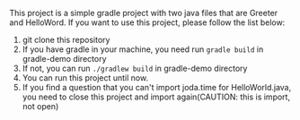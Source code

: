 This project is a simple gradle project with two java files that are Greeter and HelloWord.
If you want to use this project, please follow the list below:
1. git clone this repository
2. If you have gradle in your machine, you need run `gradle build` in gradle-demo directory
3. If not, you can run `./gradlew build` in gradle-demo directory
4. You can run this project until now.
5. If you find a question that you can't import joda.time for HelloWorld.java, you need to close this project and import again(CAUTION: this is import, not open)
